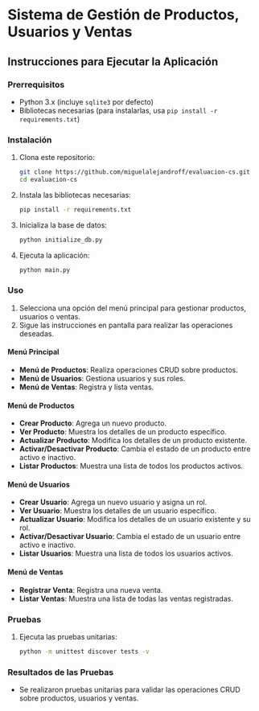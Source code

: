 # Sistema de Gestión de Productos, Usuarios y Ventas

## Instrucciones para Ejecutar la Aplicación

### Prerrequisitos

-   Python 3.x (incluye `sqlite3` por defecto)
-   Bibliotecas necesarias (para instalarlas, usa `pip install -r requirements.txt`)

### Instalación

1. Clona este repositorio:

    ```sh
    git clone https://github.com/miguelalejandroff/evaluacion-cs.git
    cd evaluacion-cs
    ```

2. Instala las bibliotecas necesarias:

    ```sh
    pip install -r requirements.txt
    ```
3. Inicializa la base de datos:

    ```sh
    python initialize_db.py
    ```

4. Ejecuta la aplicación:
    ```sh
    python main.py
    ```

### Uso

1. Selecciona una opción del menú principal para gestionar productos, usuarios o ventas.
2. Sigue las instrucciones en pantalla para realizar las operaciones deseadas.

#### Menú Principal

- **Menú de Productos**: Realiza operaciones CRUD sobre productos.
- **Menú de Usuarios**: Gestiona usuarios y sus roles.
- **Menú de Ventas**: Registra y lista ventas.

#### Menú de Productos

- **Crear Producto**: Agrega un nuevo producto.
- **Ver Producto**: Muestra los detalles de un producto específico.
- **Actualizar Producto**: Modifica los detalles de un producto existente.
- **Activar/Desactivar Producto**: Cambia el estado de un producto entre activo e inactivo.
- **Listar Productos**: Muestra una lista de todos los productos activos.

#### Menú de Usuarios

- **Crear Usuario**: Agrega un nuevo usuario y asigna un rol.
- **Ver Usuario**: Muestra los detalles de un usuario específico.
- **Actualizar Usuario**: Modifica los detalles de un usuario existente y su rol.
- **Activar/Desactivar Usuario**: Cambia el estado de un usuario entre activo e inactivo.
- **Listar Usuarios**: Muestra una lista de todos los usuarios activos.

#### Menú de Ventas

- **Registrar Venta**: Registra una nueva venta.
- **Listar Ventas**: Muestra una lista de todas las ventas registradas.

### Pruebas

1. Ejecuta las pruebas unitarias:
    ```sh
    python -m unittest discover tests -v
    ```

### Resultados de las Pruebas

-   Se realizaron pruebas unitarias para validar las operaciones CRUD sobre productos, usuarios y ventas.
